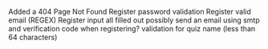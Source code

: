 Added a 404 Page Not Found
Register password validation
Register valid email (REGEX)
Register input all filled out
possibly send an email using smtp and verification code when registering?
validation for quiz name (less than 64 characters)